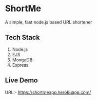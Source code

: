 # ShortMe
A simple, fast node.js based URL shortener

## Tech Stack
1. Node.js
2. EJS
3. MongoDB
4. Express

## Live Demo
URL:- https://shortmeapp.herokuapp.com/
